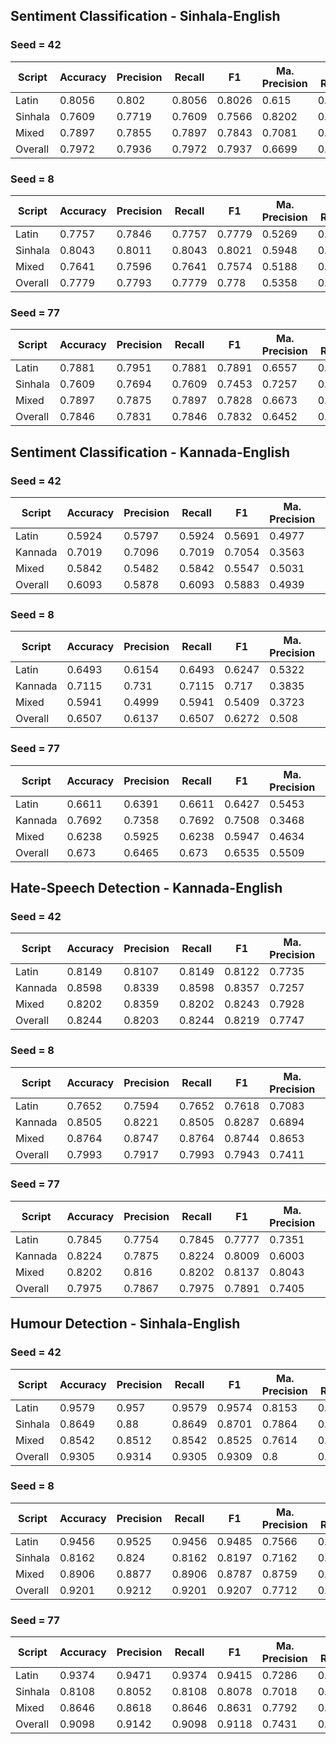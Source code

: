 ## Sentiment Classification - Sinhala-English

### Seed = 42

| Script  | Accuracy | Precision | Recall | F1     | Ma. Precision | Ma. Recall | Ma. F1  |
|---------|----------|-----------|--------|--------|---------------|------------|--------|
| Latin   | 0.8056   | 0.802     | 0.8056 | 0.8026 | 0.615         | 0.5744     | 0.5917 |
| Sinhala | 0.7609   | 0.7719    | 0.7609 | 0.7566 | 0.8202        | 0.6342     | 0.6893 |
| Mixed   | 0.7897   | 0.7855    | 0.7897 | 0.7843 | 0.7081        | 0.6591     | 0.6783 |
| Overall | 0.7972   | 0.7936    | 0.7972 | 0.7937 | 0.6699        | 0.6117     | 0.6357 |

### Seed = 8

| Script  | Accuracy | Precision | Recall | F1     | Ma. Precision | Ma. Recall | Ma. F1  |
|---------|----------|-----------|--------|--------|---------------|------------|--------|
| Latin   | 0.7757   | 0.7846    | 0.7757 | 0.7779 | 0.5269        | 0.5554     | 0.5392 |
| Sinhala | 0.8043   | 0.8011    | 0.8043 | 0.8021 | 0.5948        | 0.5759     | 0.5841 |
| Mixed   | 0.7641   | 0.7596    | 0.7641 | 0.7574 | 0.5188        | 0.5268     | 0.519  |
| Overall | 0.7779   | 0.7793    | 0.7779 | 0.778  | 0.5358        | 0.554      | 0.5443 |

### Seed = 77

| Script  | Accuracy | Precision | Recall | F1     | Ma. Precision | Ma. Recall | Ma. F1  |
|---------|----------|-----------|--------|--------|---------------|------------|--------|
| Latin   | 0.7881   | 0.7951    | 0.7881 | 0.7891 | 0.6557        | 0.5876     | 0.5955 |
| Sinhala | 0.7609   | 0.7694    | 0.7609 | 0.7453 | 0.7257        | 0.593      | 0.6288 |
| Mixed   | 0.7897   | 0.7875    | 0.7897 | 0.7828 | 0.6673        | 0.5616     | 0.5899 |
| Overall | 0.7846   | 0.7831    | 0.7846 | 0.7832 | 0.6452        | 0.5935     | 0.6127 |

## Sentiment Classification - Kannada-English

### Seed = 42

| Script  | Accuracy | Precision | Recall | F1     | Ma. Precision | Ma. Recall | Ma. F1  |
|---------|----------|-----------|--------|--------|---------------|------------|--------|
| Latin   | 0.5924   | 0.5797    | 0.5924 | 0.5691 | 0.4977        | 0.4695     | 0.4588 |
| Kannada | 0.7019   | 0.7096    | 0.7019 | 0.7054 | 0.3563        | 0.3357     | 0.3447 |
| Mixed   | 0.5842   | 0.5482    | 0.5842 | 0.5547 | 0.5031        | 0.4696     | 0.4709 |
| Overall | 0.6093   | 0.5878    | 0.6093 | 0.5883 | 0.4939        | 0.4636     | 0.4616 |

### Seed = 8

| Script  | Accuracy | Precision | Recall | F1     | Ma. Precision | Ma. Recall | Ma. F1  |
|---------|----------|-----------|--------|--------|---------------|------------|--------|
| Latin   | 0.6493   | 0.6154    | 0.6493 | 0.6247 | 0.5322        | 0.5004     | 0.5069 |
| Kannada | 0.7115   | 0.731     | 0.7115 | 0.717  | 0.3835        | 0.3464     | 0.3578 |
| Mixed   | 0.5941   | 0.4999    | 0.5941 | 0.5409 | 0.3723        | 0.4189     | 0.3891 |
| Overall | 0.6507   | 0.6137    | 0.6507 | 0.6272 | 0.508         | 0.4862     | 0.4906 |

### Seed = 77

| Script  | Accuracy | Precision | Recall | F1     | Ma. Precision | Ma. Recall | Ma. F1  |
|---------|----------|-----------|--------|--------|---------------|------------|--------|
| Latin   | 0.6611   | 0.6391    | 0.6611 | 0.6427 | 0.5453        | 0.5208     | 0.5232 |
| Kannada | 0.7692   | 0.7358    | 0.7692 | 0.7508 | 0.3468        | 0.3375     | 0.3406 |
| Mixed   | 0.6238   | 0.5925    | 0.6238 | 0.5947 | 0.4634        | 0.4536     | 0.4474 |
| Overall | 0.673    | 0.6465    | 0.673  | 0.6535 | 0.5509        | 0.5108     | 0.5212 |

## Hate-Speech Detection - Kannada-English

### Seed = 42

| Script  | Accuracy | Precision | Recall | F1     | Ma. Precision | Ma. Recall | Ma. F1  |
|---------|----------|-----------|--------|--------|---------------|------------|--------|
| Latin   | 0.8149   | 0.8107    | 0.8149 | 0.8122 | 0.7735        | 0.758      | 0.7649 |
| Kannada | 0.8598   | 0.8339    | 0.8598 | 0.8357 | 0.7257        | 0.6085     | 0.6346 |
| Mixed   | 0.8202   | 0.8359    | 0.8202 | 0.8243 | 0.7928        | 0.8206     | 0.802  |
| Overall | 0.8244   | 0.8203    | 0.8244 | 0.8219 | 0.7747        | 0.7595     | 0.7664 |

### Seed = 8

| Script  | Accuracy | Precision | Recall | F1     | Ma. Precision | Ma. Recall | Ma. F1  |
|---------|----------|-----------|--------|--------|---------------|------------|--------|
| Latin   | 0.7652   | 0.7594    | 0.7652 | 0.7618 | 0.7083        | 0.6965     | 0.7017 |
| Kannada | 0.8505   | 0.8221    | 0.8505 | 0.8287 | 0.6894        | 0.603      | 0.6246 |
| Mixed   | 0.8764   | 0.8747    | 0.8764 | 0.8744 | 0.8653        | 0.8422     | 0.8522 |
| Overall | 0.7993   | 0.7917    | 0.7993 | 0.7943 | 0.7411        | 0.7181     | 0.7278 |

### Seed = 77

| Script  | Accuracy | Precision | Recall | F1     | Ma. Precision | Ma. Recall | Ma. F1  |
|---------|----------|-----------|--------|--------|---------------|------------|--------|
| Latin   | 0.7845   | 0.7754    | 0.7845 | 0.7777 | 0.7351        | 0.707      | 0.7178 |
| Kannada | 0.8224   | 0.7875    | 0.8224 | 0.8009 | 0.6003        | 0.5608     | 0.5697 |
| Mixed   | 0.8202   | 0.816     | 0.8202 | 0.8137 | 0.8043        | 0.7626     | 0.7775 |
| Overall | 0.7975   | 0.7867    | 0.7975 | 0.7891 | 0.7405        | 0.7037     | 0.7174 |

## Humour Detection - Sinhala-English

### Seed = 42

| Script  | Accuracy | Precision | Recall | F1     | Ma. Precision | Ma. Recall | Ma. F1  |
|---------|----------|-----------|--------|--------|---------------|------------|--------|
| Latin   | 0.9579   | 0.957     | 0.9579 | 0.9574 | 0.8153        | 0.8        | 0.8074 |
| Sinhala | 0.8649   | 0.88      | 0.8649 | 0.8701 | 0.7864        | 0.8345     | 0.8058 |
| Mixed   | 0.8542   | 0.8512    | 0.8542 | 0.8525 | 0.7614        | 0.75       | 0.7554 |
| Overall | 0.9305   | 0.9314    | 0.9305 | 0.9309 | 0.8           | 0.8082     | 0.804  |

### Seed = 8

| Script  | Accuracy | Precision | Recall | F1     | Ma. Precision | Ma. Recall | Ma. F1  |
|---------|----------|-----------|--------|--------|---------------|------------|--------|
| Latin   | 0.9456   | 0.9525    | 0.9456 | 0.9485 | 0.7566        | 0.8177     | 0.7831 |
| Sinhala | 0.8162   | 0.824     | 0.8162 | 0.8197 | 0.7162        | 0.7331     | 0.7238 |
| Mixed   | 0.8906   | 0.8877    | 0.8906 | 0.8787 | 0.8759        | 0.7404     | 0.7837 |
| Overall | 0.9201   | 0.9212    | 0.9201 | 0.9207 | 0.7712        | 0.7786     | 0.7748 |

### Seed = 77

| Script  | Accuracy | Precision | Recall | F1     | Ma. Precision | Ma. Recall | Ma. F1  |
|---------|----------|-----------|--------|--------|---------------|------------|--------|
| Latin   | 0.9374   | 0.9471    | 0.9374 | 0.9415 | 0.7286        | 0.7972     | 0.7573 |
| Sinhala | 0.8108   | 0.8052    | 0.8108 | 0.8078 | 0.7018        | 0.6892     | 0.695  |
| Mixed   | 0.8646   | 0.8618    | 0.8646 | 0.8631 | 0.7792        | 0.7671     | 0.7729 |
| Overall | 0.9098   | 0.9142    | 0.9098 | 0.9118 | 0.7431        | 0.766      | 0.7539 |